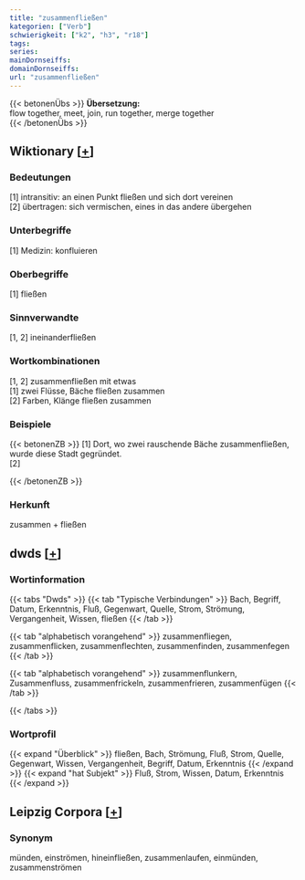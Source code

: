 ```yaml
---
title: "zusammenfließen"
kategorien: ["Verb"]
schwierigkeit: ["k2", "h3", "r18"]
tags:
series:
mainDornseiffs:
domainDornseiffs:
url: "zusammenfließen"
---
```


{{< betonenÜbs >}}
**Übersetzung:**  
flow together, meet, join, run together, merge together  
{{< /betonenÜbs >}}

## Wiktionary [[+](https://de.wiktionary.org/wiki/zusammenfließen)]

### Bedeutungen
[1] intransitiv: an einen Punkt fließen und sich dort vereinen  
[2] übertragen: sich vermischen, eines in das andere übergehen  

### Unterbegriffe
[1] Medizin: konfluieren  

### Oberbegriffe
[1] fließen  

### Sinnverwandte
[1, 2] ineinanderfließen  

### Wortkombinationen
[1, 2] zusammenfließen mit etwas  
[1] zwei Flüsse, Bäche fließen zusammen  
[2] Farben, Klänge fließen zusammen  

### Beispiele
{{< betonenZB >}}
[1] Dort, wo zwei rauschende Bäche zusammenfließen, wurde diese Stadt gegründet.  
[2]  

{{< /betonenZB >}}
### Herkunft
zusammen + fließen  



## dwds [[+](https://www.dwds.de/wb/zusammenfließen)]

### Wortinformation
{{< tabs "Dwds" >}}
{{< tab "Typische Verbindungen" >}}
Bach, Begriff, Datum, Erkenntnis, Fluß, Gegenwart, Quelle, Strom, Strömung, Vergangenheit, Wissen, fließen
{{< /tab >}}

{{< tab "alphabetisch vorangehend" >}}
zusammenfliegen, zusammenflicken, zusammenflechten, zusammenfinden, zusammenfegen
{{< /tab >}}

{{< tab "alphabetisch vorangehend" >}}
zusammenflunkern, Zusammenfluss, zusammenfrickeln, zusammenfrieren, zusammenfügen
{{< /tab >}}

{{< /tabs >}}

### Wortprofil
{{< expand "Überblick" >}} fließen, Bach, Strömung, Fluß, Strom, Quelle, Gegenwart, Wissen, Vergangenheit, Begriff, Datum, Erkenntnis {{< /expand >}}
{{< expand "hat Subjekt" >}} Fluß, Strom, Wissen, Datum, Erkenntnis {{< /expand >}}

## Leipzig Corpora [[+](https://corpora.uni-leipzig.de/en/res?word=zusammenfließen&corpusId=deu_newscrawl-public_2018)]


### Synonym
münden, einströmen, hineinfließen, zusammenlaufen, einmünden, zusammenströmen

